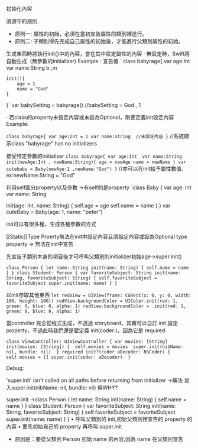 初始化內容

須遵守的規則

-   原則一: 屬性的初始，必須在當初宣告屬性的類別裡進行。
-   原則二: 子類別得先完成自己屬性的初始後，才能進行父類別屬性的初始。

生成東西時將執行init{}中的內容，會在其中設定屬性的內容
· 無設定時，Swift將自動生成（無參數的initializer)
Example : 
宣告值
`
class babyrage{
	var age:Int
	var name:String b ,m
	
	init(){
		age = 1
		name = "God"
	}
}`
var babySetting = babyrage() 
//babySetting  = God , 1

· 若class的property未指定內容或未設為Optional，則要定義init設定內容
Example:

`class babyrage{
	var age:Int = 1
	var name:String  //未設定內容
}`
//系統顯示class "babyrage" has no initializers


接受特定參數的initializer 
`class babyrage{
	var age:Int 
	var name:String
	init(newAge:Int , newName:String){
		age = newAge
		name = newName
	}
	var cutebaby = Baby(newAge:1 ,newName:"God")
}`
//亦可以在init給予屬性數值，ex:newName:String = "God"

利用self區分property以及參數 ->有self的是property
`class Baby {
	var age: Int
	var name: String

init(age: Int, name: String) {
	self.age = age
	self.name = name
}
}
var cuteBaby = Baby(age: 1, name: "peter")
`

init可以有很多種，生成各種參數的方式

[[Static]]Type Prperty無法在init中設定內容且須設定內容或設為Optional
type property -> 無法在init中宣告

先宣告子類別本身的項目後才可呼叫父類別的initializer初始age->super.init() 

`class Person {
	let name: String
	init(name: String) {
	self.name = name
	}
}
class Student: Person {
	var favoriteSubject: String
	init(name: String, favoriteSubject: String) {
	self.favoriteSubject = favoriteSubject
	super.init(name: name)
	}
}`

以init存取其他東西
`
let redView = UIView(frame: CGRect(x: 0, y: 0, width: 100, height: 100))
redView.backgroundColor = UIColor.init(red: 1, green: 0, blue: 0, alpha: 1)
redView.backgroundColor = .init(red: 1, green: 0, blue: 0, alpha: 1)
`


當controller 完全從程式生成，不透過 storyboard，其實可以自訂 init 設定 property，不過此時我們還是要定義 init(coder:)，因為它是 required

`class ViewController: UIViewController {
var movies: [String]
init(movies: [String]) { 
	self.movies = movies 
	super.init(nibName: nil, bundle: nil) 
	}
required init?(coder aDecoder: NSCoder) { 
	self.movies = [] super.init(coder: aDecoder) 
}`


Debug:
      

'super.init' isn't called on all paths before returning from initializer ->解法
加入super.init(nibName: nil, bundle: nil)
但WHY?


super.init
->class Person {
	let name: String
	init(name: String) {
		self.name = name
	}
}
class Student: Person {
	var favoriteSubject: String
	init(name: String, favoriteSubject: String) {
		self.favoriteSubject = favoriteSubject
		super.init(name: name)
	}
}
• 呼叫父類別的 init,初始父類別裡宣告的 property 的內容
• 要先初始自己的 property 再呼叫 super.init
- 原因是：要從父類別 Person 初始 name 的內容,因為 name 在父類別宣告